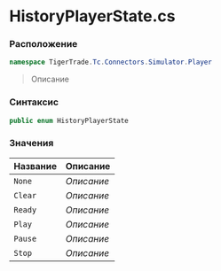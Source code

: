
# HistoryPlayerState.cs
### Расположение
```csharp
namespace TigerTrade.Tc.Connectors.Simulator.Player
```



> Описание

### Синтаксис
```csharp
public enum HistoryPlayerState
```


### Значения
| Название | Описание |
| --- | --- |
| `None` | *Описание* |
| `Clear` | *Описание* |
| `Ready` | *Описание* |
| `Play` | *Описание* |
| `Pause` | *Описание* |
| `Stop` | *Описание* |



